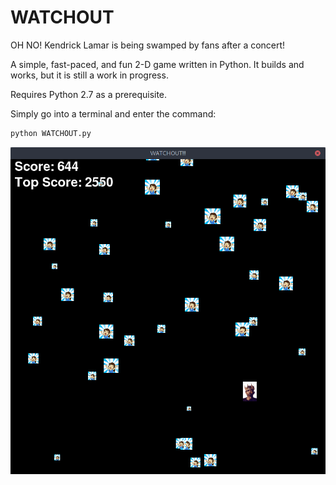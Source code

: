 # WATCHOUT
OH NO! Kendrick Lamar is being swamped by fans after a concert!

A simple, fast-paced, and fun 2-D game written in Python.
It builds and works, but it is still a work in progress. 

Requires Python 2.7 as a prerequisite. 

Simply go into a terminal and enter the command:                     
```bash                     
python WATCHOUT.py                    
```
![Have fun!](https://github.com/MahmoudDolah/WATCHOUT/blob/master/watchoutGameplay.png "Have fun!")

